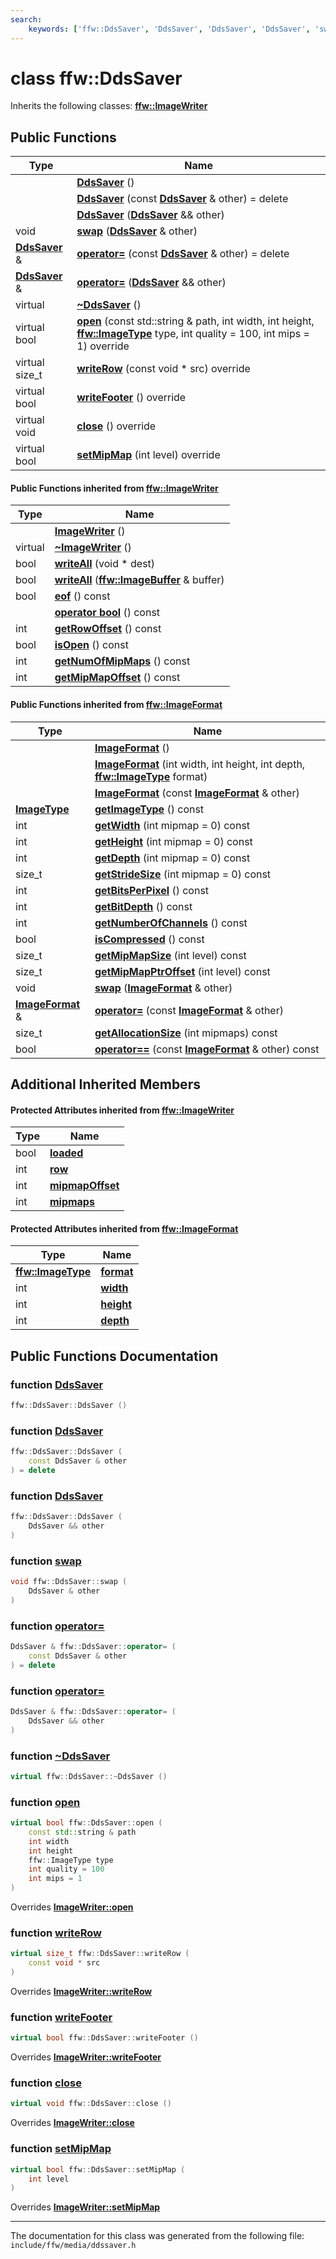 ```yaml
---
search:
    keywords: ['ffw::DdsSaver', 'DdsSaver', 'DdsSaver', 'DdsSaver', 'swap', 'operator=', 'operator=', '~DdsSaver', 'open', 'writeRow', 'writeFooter', 'close', 'setMipMap', 'ImageWriter', '~ImageWriter', 'open', 'close', 'writeRow', 'writeAll', 'writeAll', 'setMipMap', 'writeFooter', 'eof', 'operator bool', 'getRowOffset', 'isOpen', 'getNumOfMipMaps', 'getMipMapOffset', 'ImageFormat', 'ImageFormat', 'ImageFormat', 'getImageType', 'getWidth', 'getHeight', 'getDepth', 'getStrideSize', 'getBitsPerPixel', 'getBitDepth', 'getNumberOfChannels', 'isCompressed', 'getMipMapSize', 'getMipMapPtrOffset', 'swap', 'operator=', 'getAllocationSize', 'operator==']
---
```


# class ffw::DdsSaver



Inherits the following classes: **[ffw::ImageWriter](classffw_1_1_image_writer.md)**

## Public Functions

|Type|Name|
|-----|-----|
||[**DdsSaver**](classffw_1_1_dds_saver.md#1adf93c1ef86716e0ac143ac220cdbbac1) () |
||[**DdsSaver**](classffw_1_1_dds_saver.md#1a80ee12e2d9bc2e57ec26161af1b520f7) (const **[DdsSaver](classffw_1_1_dds_saver.md)** & other) = delete |
||[**DdsSaver**](classffw_1_1_dds_saver.md#1a4c290c25f8ddd82ef22c3161f6c0a547) (**[DdsSaver](classffw_1_1_dds_saver.md)** && other) |
|void|[**swap**](classffw_1_1_dds_saver.md#1aeadf9665756d827f9a893d913e55b791) (**[DdsSaver](classffw_1_1_dds_saver.md)** & other) |
|**[DdsSaver](classffw_1_1_dds_saver.md)** &|[**operator=**](classffw_1_1_dds_saver.md#1af9a9b2bf9579baee26575dba31f8895d) (const **[DdsSaver](classffw_1_1_dds_saver.md)** & other) = delete |
|**[DdsSaver](classffw_1_1_dds_saver.md)** &|[**operator=**](classffw_1_1_dds_saver.md#1ab2da5498913801d5637f7af054731858) (**[DdsSaver](classffw_1_1_dds_saver.md)** && other) |
|virtual |[**~DdsSaver**](classffw_1_1_dds_saver.md#1a631f09b758e6568fcde849290f4d46a4) () |
|virtual bool|[**open**](classffw_1_1_dds_saver.md#1a93d77e6913ce5361203159e5d50e0805) (const std::string & path, int width, int height, **[ffw::ImageType](namespaceffw.md#1a92226423d9aa0edfe0ca1dde2141e028)** type, int quality = 100, int mips = 1) override |
|virtual size\_t|[**writeRow**](classffw_1_1_dds_saver.md#1ab97ba26f0194d602ce26eb72660e6b6a) (const void \* src) override |
|virtual bool|[**writeFooter**](classffw_1_1_dds_saver.md#1a1e86eb98e0cd16ce7d3157111671fd84) () override |
|virtual void|[**close**](classffw_1_1_dds_saver.md#1ab3dd4ed8d567c896a46807476f06ae19) () override |
|virtual bool|[**setMipMap**](classffw_1_1_dds_saver.md#1ad01de0c6cf077a942d0a1625e2e2526e) (int level) override |


#### Public Functions inherited from [ffw::ImageWriter](classffw_1_1_image_writer.md)

|Type|Name|
|-----|-----|
||[**ImageWriter**](classffw_1_1_image_writer.md#1a0fd08e680ce039ae73f95aee64496987) () |
|virtual |[**~ImageWriter**](classffw_1_1_image_writer.md#1ace63bec05eb60104b74de3a870eec386) () |
|bool|[**writeAll**](classffw_1_1_image_writer.md#1a95934c31ae9550a2a0a57c2b352a80bc) (void \* dest) |
|bool|[**writeAll**](classffw_1_1_image_writer.md#1ac1271761a010069b418d157e7ea4cea3) (**[ffw::ImageBuffer](classffw_1_1_image_buffer.md)** & buffer) |
|bool|[**eof**](classffw_1_1_image_writer.md#1a5b1c288ec150d346cf0b15cb59f2d61f) () const |
||[**operator bool**](classffw_1_1_image_writer.md#1ab54e10e6ab91958cee30ddfd7949830a) () const |
|int|[**getRowOffset**](classffw_1_1_image_writer.md#1a65502c51bc454d2829ce3482d206a1e8) () const |
|bool|[**isOpen**](classffw_1_1_image_writer.md#1afc935a20677f4f310088dc831b302eb3) () const |
|int|[**getNumOfMipMaps**](classffw_1_1_image_writer.md#1a5caee208812977bba6514290f10acbba) () const |
|int|[**getMipMapOffset**](classffw_1_1_image_writer.md#1a093d6cc0ba73b35b3741167a362c47a4) () const |


#### Public Functions inherited from [ffw::ImageFormat](classffw_1_1_image_format.md)

|Type|Name|
|-----|-----|
||[**ImageFormat**](classffw_1_1_image_format.md#1a5c2552e2129595fdb74923e00f3f51e1) () |
||[**ImageFormat**](classffw_1_1_image_format.md#1a0d214d9324cce891461d07b30be64c34) (int width, int height, int depth, **[ffw::ImageType](namespaceffw.md#1a92226423d9aa0edfe0ca1dde2141e028)** format) |
||[**ImageFormat**](classffw_1_1_image_format.md#1a292f274f857b9da281b9ccb17d07b9ef) (const **[ImageFormat](classffw_1_1_image_format.md)** & other) |
|**[ImageType](namespaceffw.md#1a92226423d9aa0edfe0ca1dde2141e028)**|[**getImageType**](classffw_1_1_image_format.md#1a1bb0e2d7c7916dc840516e97b0fe27d1) () const |
|int|[**getWidth**](classffw_1_1_image_format.md#1af8aa5a20fe893f3289a26b1bc52c1a43) (int mipmap = 0) const |
|int|[**getHeight**](classffw_1_1_image_format.md#1a73e22a919bf12a2207d65496398a6a5f) (int mipmap = 0) const |
|int|[**getDepth**](classffw_1_1_image_format.md#1ae162bf4b48f3dd2e2d7739c927a779b8) (int mipmap = 0) const |
|size\_t|[**getStrideSize**](classffw_1_1_image_format.md#1a55de6ea2325fc284e2fbd027146a53ee) (int mipmap = 0) const |
|int|[**getBitsPerPixel**](classffw_1_1_image_format.md#1a4926378546cb727ad4930fa5797ddd83) () const |
|int|[**getBitDepth**](classffw_1_1_image_format.md#1a07c9771437ef7bfaabe3f51164a99eac) () const |
|int|[**getNumberOfChannels**](classffw_1_1_image_format.md#1a388b531a9ea109266cfc2509e79f6751) () const |
|bool|[**isCompressed**](classffw_1_1_image_format.md#1a6c4430f5cfc51120bfc04008bcdb6210) () const |
|size\_t|[**getMipMapSize**](classffw_1_1_image_format.md#1ac8967d7bd7b6b300e2a8c3ff6b6dfd88) (int level) const |
|size\_t|[**getMipMapPtrOffset**](classffw_1_1_image_format.md#1a95be015bde6130bcf6d27472b74f555e) (int level) const |
|void|[**swap**](classffw_1_1_image_format.md#1a1f855dd5b248274b53766a81102d583d) (**[ImageFormat](classffw_1_1_image_format.md)** & other) |
|**[ImageFormat](classffw_1_1_image_format.md)** &|[**operator=**](classffw_1_1_image_format.md#1a69b46ddfe7e8768658602003530bac23) (const **[ImageFormat](classffw_1_1_image_format.md)** & other) |
|size\_t|[**getAllocationSize**](classffw_1_1_image_format.md#1a6e0eb8d724ec7ee0195ee8f25cf92ff3) (int mipmaps) const |
|bool|[**operator==**](classffw_1_1_image_format.md#1a859ea5ac46aee7a01817dcaca12a18bd) (const **[ImageFormat](classffw_1_1_image_format.md)** & other) const |


## Additional Inherited Members

#### Protected Attributes inherited from [ffw::ImageWriter](classffw_1_1_image_writer.md)

|Type|Name|
|-----|-----|
|bool|[**loaded**](classffw_1_1_image_writer.md#1a4d09307b38ab24200f4c48acf7388f02)|
|int|[**row**](classffw_1_1_image_writer.md#1af45929e45e8a77eafd5385f6e0ec0a1e)|
|int|[**mipmapOffset**](classffw_1_1_image_writer.md#1a5818fb22b1bea07fdf05dbd24d9aa15e)|
|int|[**mipmaps**](classffw_1_1_image_writer.md#1afa8dd4585158b44e4719b20358966328)|


#### Protected Attributes inherited from [ffw::ImageFormat](classffw_1_1_image_format.md)

|Type|Name|
|-----|-----|
|**[ffw::ImageType](namespaceffw.md#1a92226423d9aa0edfe0ca1dde2141e028)**|[**format**](classffw_1_1_image_format.md#1a00569cba5e7d8df7582554718f908d7e)|
|int|[**width**](classffw_1_1_image_format.md#1a1a26d9b05851d073858b34ccabc40a79)|
|int|[**height**](classffw_1_1_image_format.md#1a7c62585ac46e6fc7c3fe6efab59cfd4c)|
|int|[**depth**](classffw_1_1_image_format.md#1a128894191ad04073b44663b8541f97aa)|


## Public Functions Documentation

### function <a id="1adf93c1ef86716e0ac143ac220cdbbac1" href="#1adf93c1ef86716e0ac143ac220cdbbac1">DdsSaver</a>

```cpp
ffw::DdsSaver::DdsSaver ()
```



### function <a id="1a80ee12e2d9bc2e57ec26161af1b520f7" href="#1a80ee12e2d9bc2e57ec26161af1b520f7">DdsSaver</a>

```cpp
ffw::DdsSaver::DdsSaver (
    const DdsSaver & other
) = delete
```



### function <a id="1a4c290c25f8ddd82ef22c3161f6c0a547" href="#1a4c290c25f8ddd82ef22c3161f6c0a547">DdsSaver</a>

```cpp
ffw::DdsSaver::DdsSaver (
    DdsSaver && other
)
```



### function <a id="1aeadf9665756d827f9a893d913e55b791" href="#1aeadf9665756d827f9a893d913e55b791">swap</a>

```cpp
void ffw::DdsSaver::swap (
    DdsSaver & other
)
```



### function <a id="1af9a9b2bf9579baee26575dba31f8895d" href="#1af9a9b2bf9579baee26575dba31f8895d">operator=</a>

```cpp
DdsSaver & ffw::DdsSaver::operator= (
    const DdsSaver & other
) = delete
```



### function <a id="1ab2da5498913801d5637f7af054731858" href="#1ab2da5498913801d5637f7af054731858">operator=</a>

```cpp
DdsSaver & ffw::DdsSaver::operator= (
    DdsSaver && other
)
```



### function <a id="1a631f09b758e6568fcde849290f4d46a4" href="#1a631f09b758e6568fcde849290f4d46a4">~DdsSaver</a>

```cpp
virtual ffw::DdsSaver::~DdsSaver ()
```



### function <a id="1a93d77e6913ce5361203159e5d50e0805" href="#1a93d77e6913ce5361203159e5d50e0805">open</a>

```cpp
virtual bool ffw::DdsSaver::open (
    const std::string & path
    int width
    int height
    ffw::ImageType type
    int quality = 100
    int mips = 1
)
```

Overrides **[ImageWriter::open](classffw_1_1_image_writer.md#1ab549a1367fdab422ff4c6b41f3e91f15)**


### function <a id="1ab97ba26f0194d602ce26eb72660e6b6a" href="#1ab97ba26f0194d602ce26eb72660e6b6a">writeRow</a>

```cpp
virtual size_t ffw::DdsSaver::writeRow (
    const void * src
)
```

Overrides **[ImageWriter::writeRow](classffw_1_1_image_writer.md#1ae3ab21e0cae7dc204aeebdf4ef58337d)**


### function <a id="1a1e86eb98e0cd16ce7d3157111671fd84" href="#1a1e86eb98e0cd16ce7d3157111671fd84">writeFooter</a>

```cpp
virtual bool ffw::DdsSaver::writeFooter ()
```

Overrides **[ImageWriter::writeFooter](classffw_1_1_image_writer.md#1a38a3ee7a3c1580737c141ffd2569f75d)**


### function <a id="1ab3dd4ed8d567c896a46807476f06ae19" href="#1ab3dd4ed8d567c896a46807476f06ae19">close</a>

```cpp
virtual void ffw::DdsSaver::close ()
```

Overrides **[ImageWriter::close](classffw_1_1_image_writer.md#1a0b18fcad15107286a29b65b6b88fb20b)**


### function <a id="1ad01de0c6cf077a942d0a1625e2e2526e" href="#1ad01de0c6cf077a942d0a1625e2e2526e">setMipMap</a>

```cpp
virtual bool ffw::DdsSaver::setMipMap (
    int level
)
```

Overrides **[ImageWriter::setMipMap](classffw_1_1_image_writer.md#1ac261ab25f1985989831105d3cbcf81e8)**




----------------------------------------
The documentation for this class was generated from the following file: `include/ffw/media/ddssaver.h`
